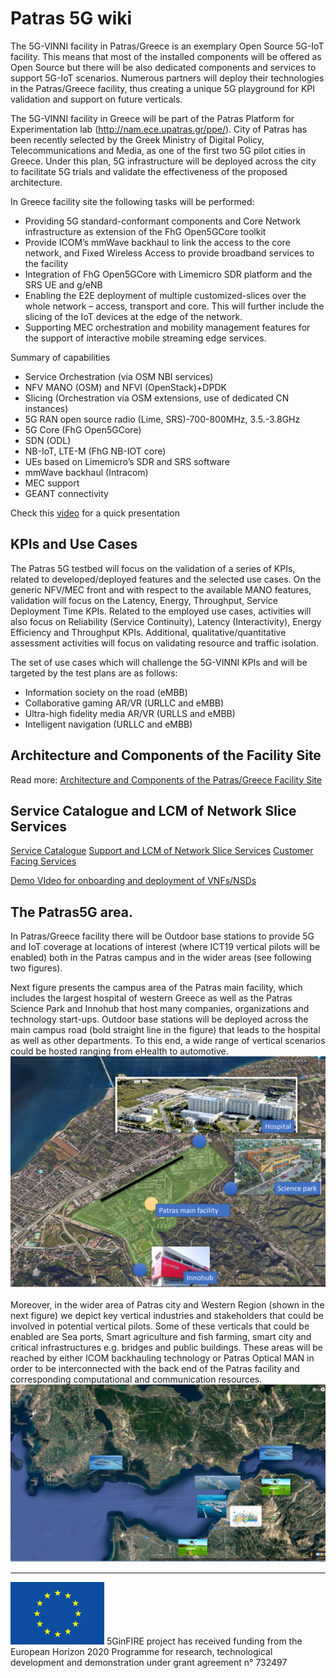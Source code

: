 <!-- TITLE: Home -->
<!-- SUBTITLE: Welcome to Patras 5G Wiki -->

# Patras 5G wiki

The 5G-VINNI facility in Patras/Greece is an exemplary Open Source 5G-IoT facility. This means that most of the installed components will be offered as Open Source but there will be also dedicated components and services to support 5G-IoT scenarios. Numerous partners will deploy their technologies in the Patras/Greece facility, thus creating a unique 5G playground for KPI validation and support on future verticals.

The 5G-VINNI facility in Greece will be part of the Patras Platform for Experimentation lab (http://nam.ece.upatras.gr/ppe/). City of Patras has been recently selected by the Greek Ministry of Digital Policy, Telecommunications and Media, as one of the first two 5G pilot cities in Greece. Under this plan, 5G infrastructure will be deployed across the city to facilitate 5G trials and validate the effectiveness of the proposed architecture.

In Greece facility site the following tasks will be performed:

* Providing 5G standard-conformant components and Core Network infrastructure as extension of the FhG Open5GCore toolkit
* Provide ICOM’s mmWave backhaul to link the access to the core network, and Fixed Wireless Access to provide broadband services to the facility
* Integration of FhG Open5GCore with Limemicro SDR platform and the SRS UE and g/eNB
* Enabling the E2E deployment of multiple customized-slices over the whole network – access, transport and core. This will further include the slicing of the IoT devices at the edge of the network.
* Supporting MEC orchestration and mobility management features for the support of interactive mobile streaming edge services.

 Summary of capabilities

* Service Orchestration (via OSM NBI services)
* NFV MANO (OSM) and NFVI (OpenStack)+DPDK
* Slicing (Orchestration via OSM extensions, use of dedicated CN instances)
* 5G RAN open source radio (Lime, SRS)-700-800MHz, 3.5.-3.8GHz
* 5G Core (FhG Open5GCore)
* SDN (ODL)
* NB-IoT, LTE-M (FhG NB-IOT core)
* UEs based on Limemicro’s SDR and SRS software
* mmWave backhaul (Intracom)
* MEC support
* GEANT connectivity

Check this [video](https://www.youtube.com/watch?v=rASfEuHzhW0) for a quick presentation

## KPIs and Use Cases 
The Patras 5G testbed will focus on the validation of a series of KPIs, related to developed/deployed features and the selected use cases. On the generic NFV/MEC front and with respect to the available MANO features, validation will focus on the Latency, Energy, Throughput, Service Deployment Time KPIs. Related to the employed use cases, activities will also focus on Reliability (Service Continuity), Latency (Interactivity), Energy Efficiency and Throughput KPIs. Additional, qualitative/quantitative assessment activities will focus on validating resource and traffic isolation.

The set of use cases which will challenge the 5G-VINNI KPIs and will be targeted by the test plans are as follows:

* Information society on the road (eMBB)
* Collaborative gaming AR/VR (URLLC and eMBB)
* Ultra-high fidelity media AR/VR (URLLS and eMBB)
* Intelligent navigation (URLLC and eMBB)


##  Architecture and Components of the Facility Site 

Read more:
[Architecture and Components of the Patras/Greece Facility Site](architecture-and-components-)


## Service Catalogue and LCM of Network Slice Services

[Service Catalogue](service-catalogue)
[Support and LCM of Network Slice Services](support-and-lcm)
[Customer Facing Services](customer-facing-services)

[Demo VIdeo for onboarding and deployment of VNFs/NSDs](https://www.youtube.com/watch?v=3-fRuVfe2a4)

## The Patras5G area.

In Patras/Greece facility there will be Outdoor base stations to provide 5G and IoT coverage at locations of interest (where ICT19 vertical pilots will be enabled) both in the Patras campus and in the wider areas (see following two figures).

Next figure presents the campus area of the Patras main facility, which includes the largest hospital of western Greece as well as the Patras Science Park and Innohub that host many companies, organizations and technology start-ups. Outdoor base stations will be deployed across the main campus road (bold straight line in the figure) that leads to the hospital as well as other departments. To this end, a wide range of vertical scenarios could be hosted ranging from eHealth to automotive.
![patras-innohub](/uploads/images/patras-innohub.png "patras-innohub")


Moreover, in the wider area of Patras city and Western Region (shown in the next figure) we depict key vertical industries and stakeholders that could be involved in potential vertical pilots. Some of these verticals that could be enabled are Sea ports, Smart agriculture and fish farming, smart city and critical infrastructures e.g. bridges and public buildings. These areas will be reached by either ICOM backhauling technology or Patras Optical MAN in order to be interconnected with the back end of the Patras facility and corresponding computational and communication resources.
![patras-area-map](/uploads/images/patras-area-map.png "patras-area-map")

-----
![Eu Flag](/uploads/images/eu-flag.png "Eu Flag")
5GinFIRE project has received funding from the European Horizon 2020 Programme for research, technological development and demonstration under grant agreement n° 732497
